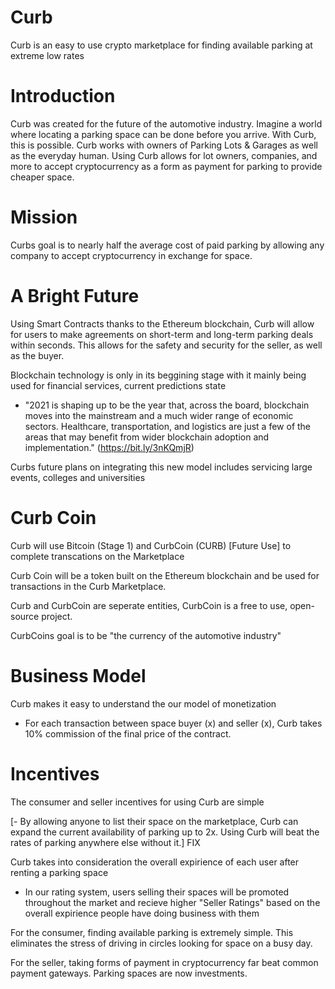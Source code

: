 # Curb
Curb is an easy to use crypto marketplace for finding available parking at extreme low rates

# Introduction
Curb was created for the future of the automotive industry. Imagine a world where locating a parking space can be done before you arrive. With Curb, this is possible. Curb works with owners of Parking Lots & Garages as well as the everyday human. Using Curb allows for lot owners, companies, and more to accept cryptocurrency as a form as payment for parking to provide cheaper space.

# Mission
Curbs goal is to nearly half the average cost of paid parking by allowing any company to accept cryptocurrency in exchange for space.

# A Bright Future
Using Smart Contracts thanks to the Ethereum blockchain, Curb will allow for users to make agreements on short-term and long-term parking deals within seconds. This allows for the safety and security for the seller, as well as the buyer. 

Blockchain technology is only in its beggining stage with it mainly being used for financial services, current predictions state

  - "2021 is shaping up to be the year that, across the board, blockchain moves into the mainstream and a much wider range of economic sectors. Healthcare, transportation, and logistics are just a few of the areas that may benefit from wider blockchain adoption and implementation." (https://bit.ly/3nKQmjR)

Curbs future plans on integrating this new model includes servicing large events, colleges and universities

# Curb Coin
Curb will use Bitcoin (Stage 1) and CurbCoin (CURB) [Future Use] to complete transcations on the Marketplace

  Curb Coin will be a token built on the Ethereum blockchain and be used for transactions in the Curb Marketplace.

Curb and CurbCoin are seperate entities, CurbCoin is a free to use, open-source project.

CurbCoins goal is to be "the currency of the automotive industry"

# Business Model

Curb makes it easy to understand the our model of monetization

-  For each transaction between space buyer (x) and seller (x), Curb takes 10% commission of the final price of the contract.
  
# Incentives

The consumer and seller incentives for using Curb are simple

[- By allowing anyone to list their space on the marketplace, Curb can expand the current availability of parking up to 2x. Using Curb will beat the rates of    parking anywhere else without it.] FIX
  
Curb takes into consideration the overall expirience of each user after renting a parking space

  - In our rating system, users selling their spaces will be promoted throughout the market and recieve higher "Seller Ratings" based on the overall expirience people have doing business with them
  
For the consumer, finding available parking is extremely simple. This eliminates the stress of driving in circles looking for space on a busy day. 

For the seller, taking forms of payment in cryptocurrency far beat common payment gateways. Parking spaces are now investments.
  

  
  
 
